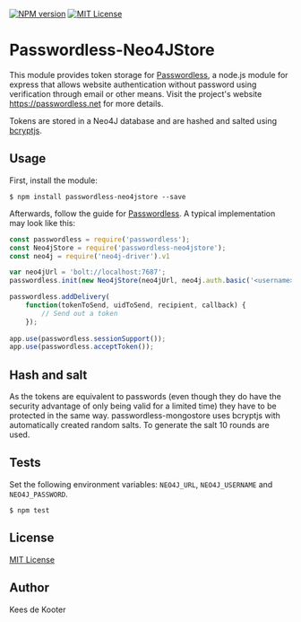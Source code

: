 [![NPM version][npm-version-image]][npm-url]
[![MIT License][license-image]][license-url]

# Passwordless-Neo4JStore

This module provides token storage for [Passwordless](https://github.com/florianheinemann/passwordless), a node.js module for express that allows website authentication without password using verification through email or other means. Visit the project's website https://passwordless.net for more details.

Tokens are stored in a Neo4J database and are hashed and salted using [bcryptjs](https://www.npmjs.com/package/bcryptjs). 

## Usage

First, install the module:

`$ npm install passwordless-neo4jstore --save`

Afterwards, follow the guide for [Passwordless](https://github.com/florianheinemann/passwordless). A typical implementation may look like this:

```javascript
const passwordless = require('passwordless');
const Neo4jStore = require('passwordless-neo4jstore');
const neo4j = require('neo4j-driver').v1

var neo4jUrl = 'bolt://localhost:7687';
passwordless.init(new Neo4jStore(neo4jUrl, neo4j.auth.basic('<username>', '<password>')));

passwordless.addDelivery(
    function(tokenToSend, uidToSend, recipient, callback) {
        // Send out a token
    });
    
app.use(passwordless.sessionSupport());
app.use(passwordless.acceptToken());
```

## Hash and salt
As the tokens are equivalent to passwords (even though they do have the security advantage of only being valid for a limited time) 
they have to be protected in the same way. passwordless-mongostore uses bcryptjs with automatically created random salts. To generate the salt 10 rounds are used.

## Tests

Set the following environment variables: `NEO4J_URL`, `NEO4J_USERNAME` and `NEO4J_PASSWORD`.

`$ npm test`

## License

[MIT License](http://opensource.org/licenses/MIT)

## Author
Kees de Kooter

[npm-url]: https://npmjs.org/package/moment
[npm-version-image]: http://img.shields.io/npm/v/moment.svg?style=flat
[license-image]: http://img.shields.io/badge/license-MIT-blue.svg?style=flat
[license-url]: LICENSE
